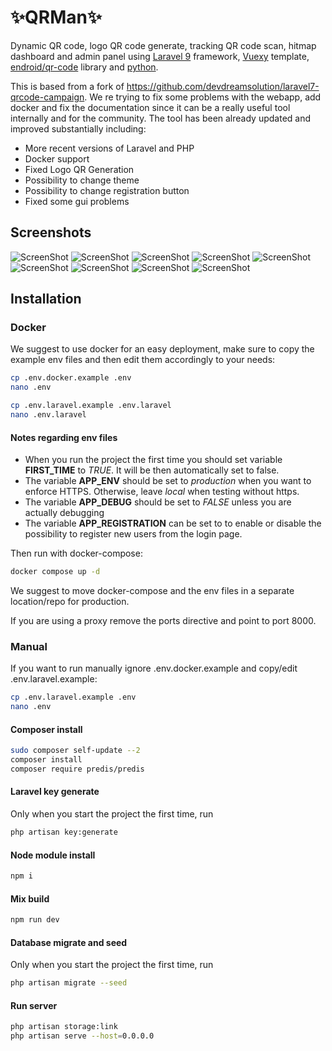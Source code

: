 # ✨QRMan✨

Dynamic QR code, logo QR code generate, tracking QR code scan, hitmap dashboard and admin panel using [Laravel 9](https://laravel.com) framework, [Vuexy](https://themeforest.net/item/vuexy-vuejs-html-laravel-admin-dashboard-template/23328599) template, [endroid/qr-code](https://github.com/endroid/qr-code) library and [python](https://python.org).

This is based from a fork of https://github.com/devdreamsolution/laravel7-qrcode-campaign. We re trying to fix some problems with the webapp, add docker and fix the documentation since it can be a really useful tool internally and for the community. The tool has been already updated and improved substantially including:
- More recent versions of Laravel and PHP
- Docker support
- Fixed Logo QR Generation
- Possibility to change theme
- Possibility to change registration button
- Fixed some gui problems


## Screenshots
![ScreenShot](/screenshots/screenshot1.png)
![ScreenShot](/screenshots/screenshot2.png)
![ScreenShot](/screenshots/screenshot3.png)
![ScreenShot](/screenshots/screenshot4.png)
![ScreenShot](/screenshots/screenshot5.png)
![ScreenShot](/screenshots/screenshot6.png)
![ScreenShot](/screenshots/screenshot7.png)
![ScreenShot](/screenshots/screenshot8.png)
![ScreenShot](/screenshots/screenshot9.png)

## Installation

### Docker

We suggest to use docker for an easy deployment, make sure to copy the example env files and then edit them accordingly to your needs:

```sh
cp .env.docker.example .env
nano .env

cp .env.laravel.example .env.laravel
nano .env.laravel
```
#### Notes regarding env files
- When you run the project the first time you should set variable **FIRST_TIME** to *TRUE*. It will be then automatically set to false.
- The variable **APP_ENV** should be set to *production* when you want to enforce HTTPS. Otherwise, leave *local* when testing without https.
- The variable **APP_DEBUG** should be set to *FALSE* unless you are actually debugging
- The variable **APP_REGISTRATION** can be set to to enable or disable the possibility to register new users from the login page.

Then run with docker-compose:

```sh
docker compose up -d
```

We suggest to move docker-compose and the env files in a separate location/repo for production.

If you are using a proxy remove the ports directive and point to port 8000.

### Manual

If you want to run manually ignore .env.docker.example and copy/edit .env.laravel.example:

```sh
cp .env.laravel.example .env
nano .env
```

#### Composer install
```sh
sudo composer self-update --2
composer install
composer require predis/predis
```

#### Laravel key generate
Only when you start the project the first time, run

```sh
php artisan key:generate
```

#### Node module install
```sh
npm i
```

#### Mix build
```sh
npm run dev
```

#### Database migrate and seed
Only when you start the project the first time, run
```sh
php artisan migrate --seed
```

#### Run server
```sh
php artisan storage:link
php artisan serve --host=0.0.0.0
```
